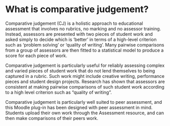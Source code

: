 # What is comparative judgement?

Comparative judgement (CJ) is a holistic approach to educational assessment that involves no rubrics, no marking and no assessor training. Instead, assessors are presented with two pieces of student work and asked simply to decide which is ‘better’ in terms of a high-level criterion such as ‘problem solving’ or ‘quality of writing’. Many pairwise comparisons from a group of assessors are then fitted to a statistical model to produce a score for each piece of work.

Comparative judgement is particularly useful for reliably assessing complex and varied pieces of student work that do not lend themselves to being captured in a rubric. Such work might include creative writing, performance pieces and student design projects. Research has shown that assessors are consistent at making pairwise comparisons of such student work according to a high level criterion such as “quality of writing”.

Comparative judgement is particularly well suited to peer assessment, and this Moodle plug-in has been designed with peer assessment in mind. Students upload their own work through the Assessment resource, and can then make comparisons of their peers work.

